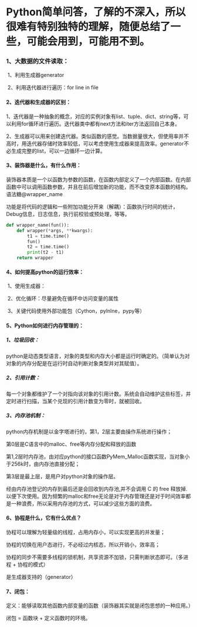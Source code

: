 # Python简单问答，了解的不深入，所以很难有特别独特的理解，随便总结了一些，可能会用到，可能用不到。

### 1、大数据的文件读取：

​	1、利用生成器generator

​	2、利用迭代器进行遍历：for line in file



#### 2、迭代器和生成器的区别：

​	1、迭代器是一种抽象的概念，对应的实例对象有list、tuple、dict、string等，可以利用for循环进行遍历。迭代器类中都有next方法和iter方法返回自己本身。

​	2、生成器可以用来创建迭代器。类似函数的感觉。当数据量很大，但使用率并不高时，用迭代器存储时效率较低，可以考虑使用生成器来提高效率。generator不必生成完整的list，可以一边循环一边计算。



#### 3、装饰器是什么，有什么作用：

​	装饰器本质是一个以函数为参数的函数，在函数内部定义了一个内部函数。在内部函数中可以调用函数参数，并且在前后增加新的功能，而不改变原本函数的结构。语法糖@wrapper_name

​	功能是将代码的逻辑和一些附加功能分开来（解耦）：函数执行时间的统计，Debug信息，日志信息，执行前校验或预处理，等等。

```python
def wrapper_name(fun()):
    def wrapper(*args, **kwargs):
        t1 = time.time()
        fun()
        t2 = time.time()
        print(t2 - t1)
    return wrapper
```



#### 4、如何提高python的运行效率：

​	1、使用生成器：

​	2、优化循环：尽量避免在循环中访问变量的属性

​	3、关键代码使用外部功能包（Cython，pylnlne，pypy等）



#### 5、Python如何进行内存管理的：

##### 	1、垃圾回收：

python是动态类型语言，对象的类型和内存大小都是运行时确定的。（简单认为对对象的内存分配是在运行时自动判断对象类型并对其赋值）。

##### 	2、引用计数：

每一个对象都维护了一个对指向该对象的引用计数。系统会自动维护这些标签，并定时进行扫描，当某个兑现的引用计数变为零时，就被回收。

##### 	3、内存池机制：

python内存机制是以金字塔进行的，第1，2层主要由操作系统进行操作；

第0层是C语言中的malloc、free等内存分配和释放的函数

第1,2层时内存池，由对应python的接口函数PyMem_Malloc函数实现，当对象小于256k时，由内存池直接分配；

第3层是最上层，是用户对python对象的操作层。

经由内存池登记的内存到最后还是会回收到内存池,并不会调用 C 的 free 释放掉.以便下次使用。因为频繁的malloc和free无论是对于内存管理还是对于时间效率都是一种浪费，所以采用内存池的方式，可以减少这些方面的浪费。



#### 6、协程是什么，它有什么优点？

协程可以理解为轻量级的线程，占用内存小，可以实现更高的并发量；

协程的切换在用户态进行，不必经过内核态，所以开销小，效率高；

协程的同步不需要多线程的锁机制，共享资源不加锁，只需判断状态即可。（多进程 + 协程的模式）

是生成器支持的（generator）



#### 7、闭包：

定义：能够读取其他函数内部变量的函数（装饰器其实就是闭包思想的一种应用。）

闭包 = 函数块 + 定义函数时的环境。
